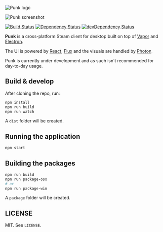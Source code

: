 ![Punk logo](https://cloud.githubusercontent.com/assets/2640934/11823554/dde8a120-a374-11e5-8c81-7a91481d5243.png)

![Punk screenshot](https://cloud.githubusercontent.com/assets/2640934/11825305/a0382ff8-a37e-11e5-9957-5c42b6c9bf16.png)

[![Build Status](https://travis-ci.org/scholtzm/punk.svg?branch=master)](https://travis-ci.org/scholtzm/punk)
[![Dependency Status](https://david-dm.org/scholtzm/punk.svg)](https://david-dm.org/scholtzm/punk)
[![devDependency Status](https://david-dm.org/scholtzm/punk/dev-status.svg)](https://david-dm.org/scholtzm/punk#info=devDependencies)

**Punk** is a cross-platform Steam client for desktop built on top of [Vapor](https://github.com/scholtzm/vapor) and [Electron](http://electron.atom.io/).

The UI is powered by [React](https://facebook.github.io/react/), [Flux](https://facebook.github.io/flux/) and the visuals are handled by [Photon](http://photonkit.com/).

Punk is currently under development and as such isn't recommended for day-to-day usage.

## Build & develop

After cloning the repo, run:

```sh
npm install
npm run build
npm run watch
```

A `dist` folder will be created.

## Running the application

```sh
npm start
```

## Building the packages

```sh
npm run build
npm run package-osx
# or
npm run package-win
```

A `package` folder will be created.

## LICENSE

MIT. See `LICENSE`.
